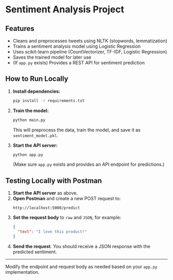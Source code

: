 # Sentiment Analysis Project

## Features
- Cleans and preprocesses tweets using NLTK (stopwords, lemmatization)
- Trains a sentiment analysis model using Logistic Regression
- Uses scikit-learn pipeline (CountVectorizer, TF-IDF, Logistic Regression)
- Saves the trained model for later use
- (If `app.py` exists) Provides a REST API for sentiment prediction

## How to Run Locally
1. **Install dependencies:**
	```bash
	pip install -r requirements.txt
	```
2. **Train the model:**
	```bash
	python main.py
	```
	This will preprocess the data, train the model, and save it as `sentiment_model.pkl`.

3. **Start the API server:**
	```bash
	python app.py
	```
	(Make sure `app.py` exists and provides an API endpoint for predictions.)

## Testing Locally with Postman
1. **Start the API server** as above.
2. **Open Postman** and create a new POST request to:
	```
	http://localhost:5000/predict
	```
3. **Set the request body** to `raw` and `JSON`, for example:
	```json
	{
	  "text": "I love this product!"
	}
	```
4. **Send the request**. You should receive a JSON response with the predicted sentiment.

---
Modify the endpoint and request body as needed based on your `app.py` implementation.